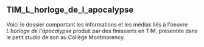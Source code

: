 ## TIM_L_horloge_de_l_apocalypse

Voici le dossier comportant les informations et les médias liés à l'oeuvre *L'horloge de l'apocalypse* produit par des finissants en TIM, présentée dans le petit studio de son au Collège Montmorency. 
